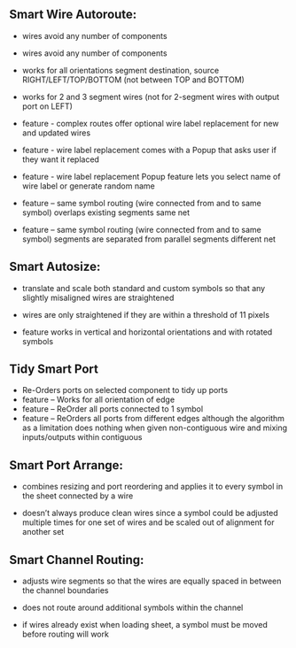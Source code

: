 ## Smart Wire Autoroute: 

 

* wires avoid any number of components 

* wires avoid any number of components 
* works for all orientations segment destination, source RIGHT/LEFT/TOP/BOTTOM (not between TOP and BOTTOM) 

* works for 2 and 3 segment wires (not for 2-segment wires with output port on LEFT) 

* feature - complex routes offer optional wire label replacement for new and updated wires 

* feature - wire label replacement comes with a Popup that asks user if they want it replaced 

* feature - wire label replacement Popup feature lets you select name of wire label or generate random name 

* feature – same symbol routing (wire connected from and to same symbol) overlaps existing segments same net 
* feature – same symbol routing (wire connected from and to same symbol) segments are separated from parallel segments different net 
 
 

 

## Smart Autosize: 

 

* translate and scale both standard and custom symbols so that any slightly misaligned wires are straightened 

* wires are only straightened if they are within a threshold of 11 pixels 

* feature works in vertical and horizontal orientations and with rotated symbols 

 

## Tidy Smart Port 

* Re-Orders ports on selected component to tidy up ports 
* feature – Works for all orientation of edge 
* feature – ReOrder all ports connected to 1 symbol 
* feature – ReOrders all ports from different edges although the algorithm as a limitation does nothing when given non-contiguous wire and mixing inputs/outputs within contiguous 
 

## Smart Port Arrange: 

 

* combines resizing and port reordering and applies it to every symbol in the sheet connected by a wire 

* doesn’t always produce clean wires since a symbol could be adjusted multiple times for one set of wires and be scaled out of alignment for another set 

 

## Smart Channel Routing: 

 

* adjusts wire segments so that the wires are equally spaced in between the channel boundaries 

* does not route around additional symbols within the channel 

* if wires already exist when loading sheet, a symbol must be moved before routing will work 
